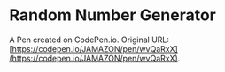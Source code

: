 # Random Number Generator

A Pen created on CodePen.io. Original URL: [https://codepen.io/JAMAZON/pen/wvQaRxX](https://codepen.io/JAMAZON/pen/wvQaRxX).

